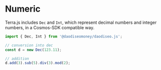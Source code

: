 # Numeric

Terra.js includes `Dec` and `Int`, which represent decimal numbers and integer numbers, in a Cosmos-SDK compatible way.

```ts
import { Dec, Int } from '@daodiseomoney/daodiseo.js';

// conversion into dec
const d = new Dec(123.11);

// addition
d.add(3).sub(5).div(3).mod(2);

